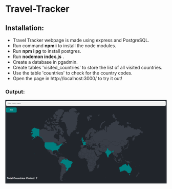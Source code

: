 # Travel-Tracker
<h2>Installation:</h2>
<ul>
  <li>Travel Tracker webpage is made using express and PostgreSQL.</li>
  <li>Run command <b>npm i</b> to install the node modules.</li>
  <li>Run <b>npm i pg</b> to install postgres.</li>
  <li>Run <b>nodemon index.js</b> .</li>
  <li>Create a database in pgadmin.</li>
  <li>Create tables 'visited_countries' to store the list of all visited countries.</li>
  <li>Use the table 'countries' to check for the country codes.</li>
  <li>Open the page in http://localhost:3000/ to try it out!</li>
</ul>
<h3>Output:</h3>
<img src="image.png">

